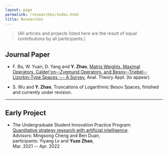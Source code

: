 ```yaml
---
layout: page
permalink: /researches/index.html
title: Researches
---
```


> (All articles and projects listed here are the result of equal contributions by all participants.)

## Journal Paper

- F. Bu, W. Yuan, D. Yang and **Y. Zhao**, 
[Matrix Weights, Maximal Operators, Calder\'on--Zygmund Operators, and Besov--Triebel--Lizorkin-Type Spaces --- A Survey](https://MUMAAMCS.github.io/file/byyz(2025-MatrixWeights)Survey.pdf), Anal. Theory Appl. (to appear).

- S. Wu and **Y. Zhao**, 
Truncations of Logarithmic Besov Spaces, finished and currently under revision.


---

## Early Project

- The Undergraduate Student Innovation Practice Program: <br>
[Quantitative strategy research with artificial intelligence](https://MUMAAMCS.github.io/file/ProgramCompilation.pdf). <br>
Advisors: Mingsong Cheng and Ben Duan, <br> 
participants: Yiyang Lv and **Yuze Zhao**, <br>
 Mar. 2021 -- Apr. 2022
<!-- {	\subitem\rm(i)	Studied key machine learning algorithms (decision trees and SVM);
	\subitem\rm(ii)	Developed and implemented a dual moving average trading strategy;
	\subitem\rm(iii)	Backtested the strategy on historical market data, achieving relatively stable returns.} -->

<!-- - [Securing Billion Bluetooth Devices leveraging Learning-based Techniques](https://ojs.aaai.org/index.php/AAAI/article/view/30544)<br>*Final year project ([thesis](https://caihanlin.com/mypaper/thesis/UG-thesis.pdf)).*<br>**Hanlin Cai** (Advisors: Zhezhuang Xu, Tozammel Hossain)<br>The 38th Annual AAAI Conference on Artificial Intelligence (AAAI 2024), [Undergraduate Consortium](https://aaai.org/aaai-24-conference/undergraduate-consortium-program/).<br>Vancouver, Canada. February, 2024.<br> -->

<!-- - Optimizing Traffic Sign Detection System Using Deep Residual Neural Networks Combined with Analytic Hierarchy Process Model<br>*Junior-year course design.*<br>**Hanlin Cai**, Zheng Li, Jiaqi Hu, Wei Hong Lim, Sew Sun Tiang, Mastaneh Mokayef, Chin Hong Wong<br>The 28th International Conference on Artificial Life and Robotics.<br>Beppu, Japan. February, 2023.<br>Recommended for expanding publication in the Journal of Advances in Artificial Life Robotics (EI Compendex).

  <br>

---

## Degree Thesis

- Semantic Communicaiton for the Internet of Everything: From Molecules to Universe<br>Hanlin Cai (Advisor: Ozgur B. Akan).

- [Hybrid Detection Mechanism for Spoofing Attacks in Bluetooth Low Energy Networks](https://caihanlin.com/mypaper/thesis/UG-thesis.pdf)<br>**Hanlin Cai** (Advisor: Zhezhuang Xu). **Best Bachelor Thesis Award** (Top 1/300).<br>Proposal paper has been accepted by AAAI 2024<br>Expect to submit a long paper to ACM SIGKDD 2024.

- [Industrial Inspection System based on Intelligent IoT and Bionic Quadruped Robot](https://caihanlin.com/mypaper/thesis/IP-report.pdf)<br>**Hanlin Cai** (Advisor: Zhezhuang Xu, Yuxiong Xia). Junior-year Intern Program.<br>Industrial Placement at China HUADING Tech.<br>

  <br>

<br> -->